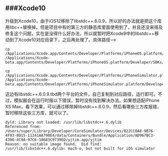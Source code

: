 ###Xcode10
---
升级到Xcode10，由于iOS12移除了libstdc++.6.0.9，所以好的办法就是把这个库用libc++替换掉。但是项目中有的第三方的静态库里面使用到了，并且还没来得及修复这个问题，实在是没得什么好办法，所以就暂时把Xcode9中的libstdc++移动到了Xcode10对应目录下，之后再处理了。具体路径-->

```
cp /Applications/Xcode.app/Contents/Developer/Platforms/iPhoneOS.platform/Developer/SDKs/iPhoneOS.sdk/usr/lib/libstdc++.* /Applications/Xcode-beta.app/Contents/Developer/Platforms/iPhoneOS.platform/Developer/SDKs/iPhoneOS.sdk/usr/lib/

cp /Applications/Xcode.app/Contents/Developer/Platforms/iPhoneSimulator.platform/Developer/SDKs/iPhoneSimulator.sdk/usr/lib/libstdc++.* /Applications/Xcode-beta.app/Contents/Developer/Platforms/iPhoneSimulator.platform/Developer/SDKs/iPhoneSimulator.sdk/usr/lib/

```
这边有libstdc++.6.0.9.tbd两个平台的文件，自己复制到对应路径，运行即可。不过，模拟器会在运行时报以下错误，暂时没有找到解决办法。如果想适配iPhone XS Max，看下效果，可以通过移除掉libstdc++.6.0.9，然后看哪些三方库报错，暂时移除这些三方库，就可以了。

```
dyld: Library not loaded: /usr/lib/libstdc++.6.dylib
Referenced from: /Users/super/Library/Developer/CoreSimulator/Devices/022CC0A8-9B76-4F93-8D15-11241AA790E4/data/Containers/Bundle/Application/AD967BC3-4396-4C9A-97C6-18683C9739ED/yjtim.app/yjtim
Reason: no suitable image found.  Did find:
/usr/lib/libstdc++.6.dylib: mach-o, but not built for iOS simulator
```

